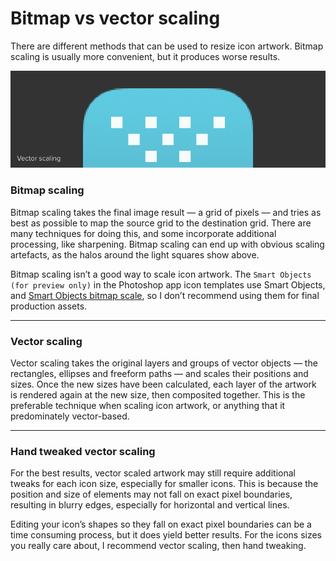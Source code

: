 # Bitmap vs vector scaling

There are different methods that can be used to resize icon artwork. Bitmap scaling is usually more convenient, but it produces worse results.

![](images/scaling.gif)

### Bitmap scaling

Bitmap scaling takes the final image result — a grid of pixels — and tries as best as possible to map the source grid to the destination grid. There are many techniques for doing this, and some incorporate additional processing, like sharpening. Bitmap scaling can end up with obvious scaling artefacts, as the halos around the light squares show above.

Bitmap scaling isn’t a good way to scale icon artwork. The `Smart Objects (for preview only)` in the Photoshop app icon templates use Smart Objects, and [Smart Objects bitmap scale](https://bjango.com/articles/smartobjects/), so I don’t recommend using them for final production assets.

-----

### Vector scaling

Vector scaling takes the original layers and groups of vector objects — the rectangles, ellipses and freeform paths — and scales their positions and sizes. Once the new sizes have been calculated, each layer of the artwork is rendered again at the new size, then composited together. This is the preferable technique when scaling icon artwork, or anything that it predominately vector-based.

-----

### Hand tweaked vector scaling

For the best results, vector scaled artwork may still require additional tweaks for each icon size, especially for smaller icons. This is because the position and size of elements may not fall on exact pixel boundaries, resulting in blurry edges, especially for horizontal and vertical lines.

Editing your icon’s shapes so they fall on exact pixel boundaries can be a time consuming process, but it does yield better results. For the icons sizes you really care about, I recommend vector scaling, then hand tweaking.
